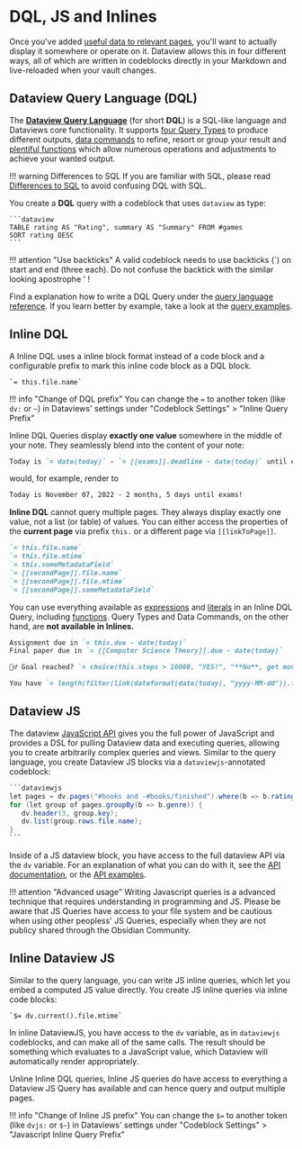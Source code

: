 # DQL, JS and Inlines

Once you've added [useful data to relevant pages](../annotation/add-metadata.md), you'll want to actually display it somewhere or operate on it. Dataview
allows this in four different ways, all of which are written in codeblocks directly in your Markdown and live-reloaded
when your vault changes.

## Dataview Query Language (DQL)

The [**Dataview Query Language**](../../queries/structure) (for short **DQL**) is a SQL-like language and Dataviews core functionality. It supports [four Query Types](./query-types.md) to produce different outputs, [data commands](./data-commands.md) to refine, resort or group your result and [plentiful functions](../reference/functions.md) which allow numerous operations and adjustments to achieve your wanted output. 

!!! warning Differences to SQL
    If you are familiar with SQL, please read [Differences to SQL](../../queries/differences-to-sql) to avoid confusing DQL with SQL.

You create a **DQL** query with a codeblock that uses `dataview` as type:

~~~
```dataview
TABLE rating AS "Rating", summary AS "Summary" FROM #games
SORT rating DESC
```
~~~

!!! attention "Use backticks"
    A valid codeblock needs to use backticks (\`) on start and end (three each). Do not confuse the backtick with the similar looking apostrophe ' !

Find a explanation how to write a DQL Query under the [query language
reference](../../queries/structure). If you learn better by example, take a look at the [query examples](../../resources/examples).

## Inline DQL

A Inline DQL uses a inline block format instead of a code block and a configurable prefix to mark this inline code block as a DQL block.

~~~
`= this.file.name`
~~~

!!! info "Change of DQL prefix"
    You can change the `=` to another token (like `dv:` or `~`) in Dataviews' settings under "Codeblock Settings" > "Inline Query Prefix"

Inline DQL Queries display **exactly one value** somewhere in the middle of your note. They seamlessly blend into the content of your note:

~~~markdown
Today is `= date(today)` - `= [[exams]].deadline - date(today)` until exams!
~~~

would, for example, render to 

~~~markdown
Today is November 07, 2022 - 2 months, 5 days until exams!
~~~

**Inline DQL** cannot query multiple pages. They always display exactly one value, not a list (or table) of values. You can either access the properties of the **current page** via prefix `this.` or a different page via `[[linkToPage]]`.

~~~markdown
`= this.file.name`
`= this.file.mtime`
`= this.someMetadataField`
`= [[secondPage]].file.name`
`= [[secondPage]].file.mtime`
`= [[secondPage]].someMetadataField`
~~~

You can use everything available as [expressions](../../reference/expressions) and [literals](../../reference/literals) in an Inline DQL Query, including [functions](../../reference/functions). Query Types and Data Commands, on the other hand, are **not available in Inlines.**

~~~markdown
Assignment due in `= this.due - date(today)`
Final paper due in `= [[Computer Science Theory]].due - date(today)`

🏃‍♂️ Goal reached? `= choice(this.steps > 10000, "YES!", "**No**, get moving!")`

You have `= length(filter(link(dateformat(date(today), "yyyy-MM-dd")).file.tasks, (t) => !t.completed))` tasks to do. `= choice(date(today).weekday > 5, "Take it easy!", "Time to get work done!")` 
~~~

## Dataview JS

The dataview [JavaScript API](../../api/intro) gives you the full power of JavaScript and provides a DSL for pulling
Dataview data and executing queries, allowing you to create arbitrarily complex queries and views. Similar to the query
language, you create Dataview JS blocks via a `dataviewjs`-annotated codeblock:

~~~java
```dataviewjs
let pages = dv.pages("#books and -#books/finished").where(b => b.rating >= 7);
for (let group of pages.groupBy(b => b.genre)) {
   dv.header(3, group.key);
   dv.list(group.rows.file.name);
}
```
~~~

Inside of a JS dataview block, you have access to the full dataview API via the `dv` variable. For an explanation of
what you can do with it, see the [API documentation](../../api/code-reference), or the [API
examples](../../api/code-examples).

!!! attention "Advanced usage"
    Writing Javascript queries is a advanced technique that requires understanding in programming and JS. Please be aware that JS Queries have access to your file system and be cautious when using other peopless' JS Queries, especially when they are not publicy shared through the Obsidian Community.

## Inline Dataview JS

Similar to the query language, you can write JS inline queries, which let you embed a computed JS value directly. You
create JS inline queries via inline code blocks:

```
`$= dv.current().file.mtime`
```

In inline DataviewJS, you have access to the `dv` variable, as in `dataviewjs` codeblocks, and can make all of the same calls. The result
should be something which evaluates to a JavaScript value, which Dataview will automatically render appropriately.

Unline Inline DQL queries, Inline JS queries do have access to everything a Dataview JS Query has available and can hence query and output multiple pages.

!!! info "Change of Inline JS prefix"
    You can change the `$=` to another token (like `dvjs:` or `$~`) in Dataviews' settings under "Codeblock Settings" > "Javascript Inline Query Prefix"
